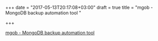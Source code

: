 +++
date = "2017-05-13T20:17:08+03:00"
draft = true
title = "mgob - MongoDB backup automation tool "

+++

<p><a href="https://github.com/stefanprodan/mgob">mgob - MongoDB backup automation tool </a></p>